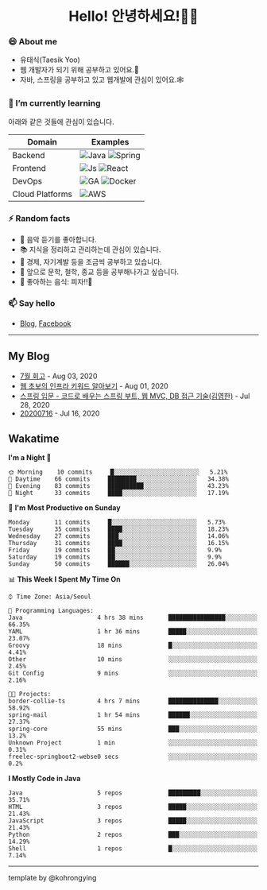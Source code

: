 # <div align="center">Hello! 안녕하세요!👩‍💻</div>

### 😄 About me
* 유태식(Taesik Yoo)
* 웹 개발자가 되기 위해 공부하고 있어요.📝 
* 자바, 스프링을 공부하고 있고 웹개발에 관심이 있어요.🕸

### 🌱 I’m currently learning
아래와 같은 것들에 관심이 있습니다.

|Domain|Examples|
|---|---|
|Backend|![Java](https://img.shields.io/badge/java-green?style=for-the-badge&logo=java&logoColor=white) ![Spring](https://img.shields.io/badge/spring-green?style=for-the-badge&logo=spring&logoColor=white)  |
|Frontend| ![Js](https://img.shields.io/badge/javascript-blue?style=for-the-badge&logo=javascript&logoColor=white) ![React](https://img.shields.io/badge/react-blue?style=for-the-badge&logo=react&logoColor=white) |
|DevOps|![GA](https://img.shields.io/badge/Github_Actions-purple?style=for-the-badge&logo=github) ![Docker](https://img.shields.io/badge/Docker-purple?style=for-the-badge&logo=docker&logoColor=white)  |
|Cloud Platforms|![AWS](https://img.shields.io/badge/AWS-orange?style=for-the-badge&logo=amazon-aws) |


### ⚡ Random facts
- 🎸 음악 듣기를 좋아합니다.
- 📚 지식을 정리하고 관리하는데 관심이 있습니다.
- 💸 경제, 자기계발 등을 조금씩 공부하고 있습니다.
- 🤔 앞으로 문학, 철학, 종교 등을 공부해나가고 싶습니다.
- 🍲 좋아하는 음식: 피자!!🍕


### 📫 Say hello
- [Blog](https://isholiday.tistory.com),
[Facebook](https://www.facebook.com/yootsets)

---

## My Blog
<!-- BLOGPOSTS:START -->
<!-- BLOGPOSTS:END -->
- [7월 회고](https://isholiday.tistory.com/21) - Aug 03, 2020<br>
- [웹 초보의 인프라 키워드 알아보기](https://isholiday.tistory.com/19) - Aug 01, 2020<br>
- [스프링 입문 - 코드로 배우는 스프링 부트, 웹 MVC, DB 접근 기술(김영한)](https://isholiday.tistory.com/18) - Jul 28, 2020<br>
- [20200716](https://isholiday.tistory.com/14) - Jul 16, 2020<br>

## Wakatime
<!--START_SECTION:waka-->
**I'm a Night 🦉** 

```text
🌞 Morning    10 commits     █░░░░░░░░░░░░░░░░░░░░░░░░   5.21% 
🌆 Daytime    66 commits     ████████░░░░░░░░░░░░░░░░░   34.38% 
🌃 Evening    83 commits     ██████████░░░░░░░░░░░░░░░   43.23% 
🌙 Night      33 commits     ████░░░░░░░░░░░░░░░░░░░░░   17.19%

```
📅 **I'm Most Productive on Sunday** 

```text
Monday       11 commits     █░░░░░░░░░░░░░░░░░░░░░░░░   5.73% 
Tuesday      35 commits     ████░░░░░░░░░░░░░░░░░░░░░   18.23% 
Wednesday    27 commits     ███░░░░░░░░░░░░░░░░░░░░░░   14.06% 
Thursday     31 commits     ████░░░░░░░░░░░░░░░░░░░░░   16.15% 
Friday       19 commits     ██░░░░░░░░░░░░░░░░░░░░░░░   9.9% 
Saturday     19 commits     ██░░░░░░░░░░░░░░░░░░░░░░░   9.9% 
Sunday       50 commits     ██████░░░░░░░░░░░░░░░░░░░   26.04%

```


📊 **This Week I Spent My Time On** 

```text
⌚︎ Time Zone: Asia/Seoul

💬 Programming Languages: 
Java                     4 hrs 38 mins       ████████████████░░░░░░░░░   66.35% 
YAML                     1 hr 36 mins        █████░░░░░░░░░░░░░░░░░░░░   23.07% 
Groovy                   18 mins             █░░░░░░░░░░░░░░░░░░░░░░░░   4.41% 
Other                    10 mins             ░░░░░░░░░░░░░░░░░░░░░░░░░   2.45% 
Git Config               9 mins              ░░░░░░░░░░░░░░░░░░░░░░░░░   2.16%

🐱‍💻 Projects: 
border-collie-ts         4 hrs 7 mins        ██████████████░░░░░░░░░░░   58.92% 
spring-mail              1 hr 54 mins        ██████░░░░░░░░░░░░░░░░░░░   27.37% 
spring-core              55 mins             ███░░░░░░░░░░░░░░░░░░░░░░   13.2% 
Unknown Project          1 min               ░░░░░░░░░░░░░░░░░░░░░░░░░   0.31% 
freelec-springboot2-webse0 secs              ░░░░░░░░░░░░░░░░░░░░░░░░░   0.2%

```

**I Mostly Code in Java** 

```text
Java                     5 repos             █████████░░░░░░░░░░░░░░░░   35.71% 
HTML                     3 repos             █████░░░░░░░░░░░░░░░░░░░░   21.43% 
JavaScript               3 repos             █████░░░░░░░░░░░░░░░░░░░░   21.43% 
Python                   2 repos             ███░░░░░░░░░░░░░░░░░░░░░░   14.29% 
Shell                    1 repos             █░░░░░░░░░░░░░░░░░░░░░░░░   7.14%

```



<!--END_SECTION:waka-->

---

template by @kohrongying

 <!--
 **taesikyoo/taesikyoo** is a ✨ _special_ ✨ repository because its `README.md` (this file) appears on your GitHub profile.
 
 Here are some ideas to get you started:
 
 - 🔭 I’m currently working on ...
 - 🌱 I’m currently learning ...
 - 👯 I’m looking to collaborate on ...
 - 🤔 I’m looking for help with ...
 - 💬 Ask me about ...
 - 📫 How to reach me: ...
 - 😄 Pronouns: ...
 - ⚡ Fun fact: ...
 --> 